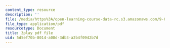 ```yaml
---
content_type: resource
description: ''
file: /media/https%3A/open-learning-course-data-rc.s3.amazonaws.com/9-00sc-introduction-to-psychology-fall-2011/5d5ef70b8014a08d3db3a2b4f0942b7d_SFPPw6sDHEI.pdf
file_type: application/pdf
resourcetype: Document
title: 3play pdf file
uid: 5d5ef70b-8014-a08d-3db3-a2b4f0942b7d
---
```


